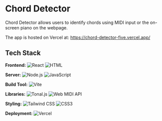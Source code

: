 
# Chord Detector

Chord Detector allows users to identify chords using MIDI input or the on-screen piano on the webpage.

The app is hosted on Vercel at: https://chord-detector-five.vercel.app/
## Tech Stack

**Frontend:** ![React](https://img.shields.io/badge/React-20232A?style=for-the-badge&logo=react&logoColor=61DAFB) ![HTML](https://img.shields.io/badge/HTML-20232A?style=for-the-badge&logo=html5&logoColor=E34F26)

**Server:** ![Node.js](https://img.shields.io/badge/Node.js-339933?style=for-the-badge&logo=node.js&logoColor=white) ![JavaScript](https://img.shields.io/badge/JavaScript-F7DF1E?style=for-the-badge&logo=javascript&logoColor=black)

**Build Tool:** ![Vite](https://img.shields.io/badge/Vite-646CFF?style=for-the-badge&logo=vite&logoColor=white)

**Libraries:** ![Tonal.js](https://img.shields.io/badge/Tonal.js-000000?style=for-the-badge) ![Web MIDI API](https://img.shields.io/badge/Web%20MIDI%20API-000000?style=for-the-badge&logo=webcomponents.org&logoColor=white)

**Styling:** ![Tailwind CSS](https://img.shields.io/badge/Tailwind_CSS-38B2AC?style=for-the-badge&logo=tailwind-css&logoColor=white) ![CSS3](https://img.shields.io/badge/CSS3-1572B6?style=for-the-badge&logo=css3&logoColor=white)

**Deployment:** ![Vercel](https://img.shields.io/badge/Vercel-000000?style=for-the-badge&logo=vercel&logoColor=white)
